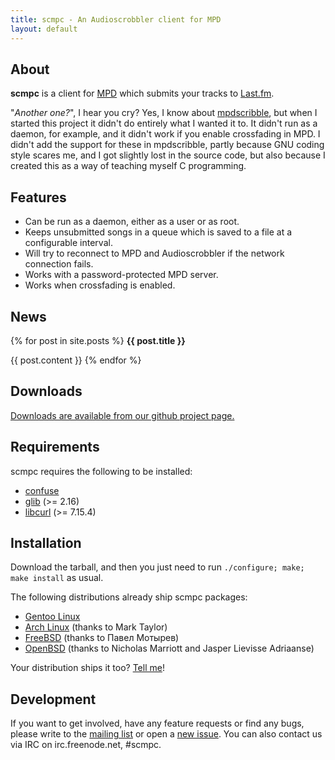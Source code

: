 ```yaml
---
title: scmpc - An Audioscrobbler client for MPD
layout: default
---
```


About
-----

**scmpc** is a client for [MPD](http://musicpd.org) which submits your tracks to [Last.fm](http://last.fm).

"*Another one?*", I hear you cry? Yes, I know about [mpdscribble](http://mpd.wikia.com/wiki/Client:Mpdscribble), but when I started this project it didn't do entirely what I wanted it to. It didn't run as a daemon, for example, and it didn't work if you enable crossfading in MPD. I didn't add the support for these in mpdscribble, partly because GNU coding style scares me, and I got slightly lost in the source code, but also because I created this as a way of teaching myself C programming.

Features
--------

* Can be run as a daemon, either as a user or as root.
* Keeps unsubmitted songs in a queue which is saved to a file at a configurable interval.
* Will try to reconnect to MPD and Audioscrobbler if the network connection fails.
* Works with a password-protected MPD server.
* Works when crossfading is enabled.

News
----

{% for post in site.posts %}
**{{ post.title }}**

{{ post.content }}
{% endfor %}

Downloads
---------

[Downloads are available from our github project page.](https://github.com/cmende/scmpc/downloads)

Requirements
------------

scmpc requires the following to be installed:

* [confuse](http://www.nongnu.org/confuse/)
* [glib](http://www.gtk.org) (>= 2.16)
* [libcurl](http://curl.haxx.se/libcurl/) (>= 7.15.4)

Installation
------------

Download the tarball, and then you just need to run `./configure; make; make install` as usual.

The following distributions already ship scmpc packages:

* [Gentoo Linux](http://packages.gentoo.org/package/media-sound/scmpc)
* [Arch Linux](http://aur.archlinux.org/packages.php?ID=10220) (thanks to Mark Taylor)
* [FreeBSD](http://freshports.org/audio/scmpc/) (thanks to Павел Мотырев)
* [OpenBSD](http://openports.se/audio/scmpc) (thanks to Nicholas Marriott and Jasper Lievisse Adriaanse)

Your distribution ships it too? [Tell me](mailto:mende.christoph@gmail.com)!

Development
-----------

If you want to get involved, have any feature requests or find any bugs, please write to the [mailing list](https://groups.google.com/group/scmpc-devel) or open a [new issue](https://github.com/cmende/scmpc/issues). You can also contact us via IRC on irc.freenode.net, #scmpc.
